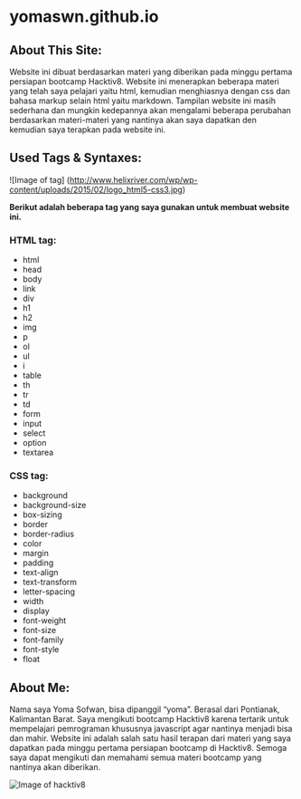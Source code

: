 # yomaswn.github.io

## About This Site: 
Website ini dibuat berdasarkan materi yang diberikan pada minggu pertama persiapan bootcamp Hacktiv8. Website ini menerapkan beberapa materi yang telah saya pelajari yaitu html, kemudian menghiasnya dengan css dan bahasa markup selain html yaitu markdown. Tampilan website ini masih sederhana dan mungkin kedepannya akan mengalami beberapa perubahan berdasarkan materi-materi yang nantinya akan saya dapatkan den kemudian saya terapkan pada website ini.

## Used Tags & Syntaxes: 

![Image of tag] (http://www.helixriver.com/wp/wp-content/uploads/2015/02/logo_html5-css3.jpg)

**Berikut adalah beberapa tag yang saya gunakan untuk membuat website ini.**

### HTML tag:
-	html
-	head
-	body
-	link
-	div
-	h1
-	h2
-	img
-	p
-	ol
-	ul
-	i
-	table
-	th
-	tr
-	td
-	form
-	input
-	select
-	option
-	textarea

### CSS tag:
-	background
-	background-size
-	box-sizing
-	border
-	border-radius
-	color
-	margin
-	padding
-	text-align
-	text-transform
-	letter-spacing
-	width
-	display
-	font-weight
-	font-size
-	font-family
-	font-style
-	float

## About Me: 
Nama saya Yoma Sofwan, bisa dipanggil “yoma”. Berasal dari Pontianak, Kalimantan Barat. Saya mengikuti bootcamp Hacktiv8 karena tertarik untuk mempelajari pemrograman khususnya javascript agar nantinya menjadi bisa dan mahir. Website ini adalah salah satu hasil terapan dari materi yang saya dapatkan pada minggu pertama persiapan bootcamp di Hacktiv8. Semoga saya dapat mengikuti dan memahami semua materi bootcamp yang nantinya akan diberikan. 

![Image of hacktiv8](https://github.com/hacktiv8/phase-0-activities/blob/master/assets/banner.png?raw=true)